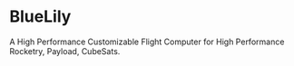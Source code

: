 # BlueLily
A High Performance Customizable Flight Computer for High Performance Rocketry, Payload, CubeSats.
